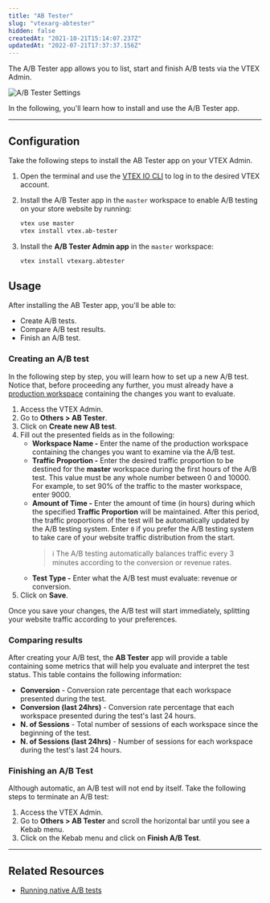 ```yaml
---
title: "AB Tester"
slug: "vtexarg-abtester"
hidden: false
createdAt: "2021-10-21T15:14:07.237Z"
updatedAt: "2022-07-21T17:37:37.156Z"
---
```


The A/B Tester app allows you to list, start and finish A/B tests via the VTEX Admin.

![A/B Tester Settings](https://cdn.jsdelivr.net/gh/vtexdocs/dev-portal-content@main/images/vtexarg-abtester-0.png)

In the following, you'll learn how to install and use the A/B Tester app.

---

## Configuration

Take the following steps to install the AB Tester app on your VTEX Admin.

1. Open the terminal and use the [VTEX IO CLI](https://developers.vtex.com/docs/guides/vtex-io-documentation-vtex-io-cli-installation-and-command-reference) to log in to the desired VTEX account.
2. Install the A/B Tester app in the `master` workspace to enable A/B testing on your store website by running:

    ```sh
    vtex use master
    vtex install vtex.ab-tester
    ```

3. Install the **A/B Tester Admin app** in the `master` workspace:

   ```sh
   vtex install vtexarg.abtester
   ```

## Usage

After installing the AB Tester app, you'll be able to:

- Create A/B tests.
- Compare A/B test results.
- Finish an A/B test.

### Creating an A/B test

In the following step by step, you will learn how to set up a new A/B test. Notice that, before proceeding any further, you must already have a [production workspace](https://developers.vtex.com/docs/guides/vtex-io-documentation-creating-a-production-workspace) containing the changes you want to evaluate.

1. Access the VTEX Admin.
2. Go to **Others > AB Tester**.
3. Click on **Create new AB test**.
4. Fill out the presented fields as in the following:
   - **Workspace Name -** Enter the name of the production workspace containing the changes you want to examine via the A/B test.
   - **Traffic Proportion -** Enter the desired traffic proportion to be destined for the **master** workspace during the first hours of the A/B test. This value must be any whole number between 0 and 10000. For example, to set 90% of the traffic to the master workspace, enter 9000.
   - **Amount of Time -** Enter the amount of time (in hours) during which the specified **Traffic Proportion** will be maintained. After this period, the traffic proportions of the test will be automatically updated by the A/B testing system. Enter `0` if you prefer the A/B testing system to take care of your website traffic distribution from the start.
     > ℹ️ The A/B testing automatically balances traffic every 3 minutes according to the conversion or revenue rates.
   - **Test Type -** Enter what the A/B test must evaluate: revenue or conversion.
5. Click on **Save**.

Once you save your changes, the A/B test will start immediately, splitting your website traffic according to your preferences.

### Comparing results

After creating your A/B test, the **AB Tester** app will provide a table containing some metrics that will help you evaluate and interpret the test status. This table contains the following information:

- **Conversion** - Conversion rate percentage that each workspace presented during the test.
- **Conversion (last 24hrs)** - Conversion rate percentage that each workspace presented during the test's last 24 hours.
- **N. of Sessions** - Total number of sessions of each workspace since the beginning of the test.
- **N. of Sessions (last 24hrs)** - Number of sessions for each workspace during the test's last 24 hours.

### Finishing an A/B Test

Although automatic, an A/B test will not end by itself. Take the following steps to terminate an A/B test:

1. Access the VTEX Admin.
2. Go to **Others > AB Tester** and scroll the horizontal bar until you see a Kebab menu.
3. Click on the Kebab menu and click on **Finish A/B Test**.

---

## Related Resources

- [Running native A/B tests](https://developers.vtex.com/docs/guides/vtex-io-documentation-running-native-ab-testing)